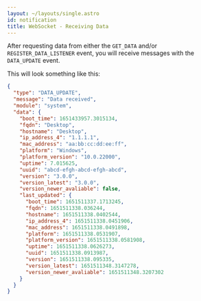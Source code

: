 ```yaml
---
layout: ~/layouts/single.astro
id: notification
title: WebSocket - Receiving Data
---
```


After requesting data from either the `GET_DATA` and/or `REGISTER_DATA_LISTENER` event, you will receive messages with the `DATA_UPDATE` event.

This will look something like this:

```json
{
  "type": "DATA_UPDATE",
  "message": "Data received",
  "module": "system",
  "data": {
    "boot_time": 1651433957.3015134,
    "fqdn": "Desktop",
    "hostname": "Desktop",
    "ip_address_4": "1.1.1.1",
    "mac_address": "aa:bb:cc:dd:ee:ff",
    "platform": "Windows",
    "platform_version": "10.0.22000",
    "uptime": 7.015625,
    "uuid": "abcd-efgh-abcd-efgh-abcd",
    "version": "3.0.0",
    "version_latest": "3.0.0",
    "version_newer_avaliable": false,
    "last_updated": {
      "boot_time": 1651511337.1713245,
      "fqdn": 1651511338.036244,
      "hostname": 1651511338.0402544,
      "ip_address_4": 1651511338.0451906,
      "mac_address": 1651511338.0491898,
      "platform": 1651511338.0531907,
      "platform_version": 1651511338.0581908,
      "uptime": 1651511338.0626273,
      "uuid": 1651511338.0913987,
      "version": 1651511338.095335,
      "version_latest": 1651511348.3147278,
      "version_newer_avaliable": 1651511348.3207302
    }
  }
}
```
